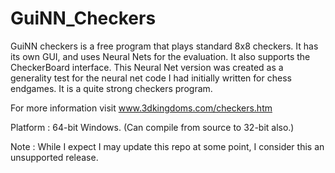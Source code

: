 # GuiNN_Checkers
GuiNN checkers is a free program that plays standard 8x8 checkers. It has its own GUI, and uses Neural Nets for the evaluation. It also supports the CheckerBoard interface.
This Neural Net version was created as a generality test for the neural net code I had initially written for chess endgames. It is a quite strong checkers program.

For more information visit www.3dkingdoms.com/checkers.htm

Platform : 64-bit Windows. (Can compile from source to 32-bit also.)

Note : While I expect I may update this repo at some point, I consider this an unsupported release.
